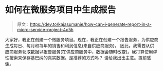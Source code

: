 # 如何在微服务项目中生成报告

> 原文：<https://dev.to/kajasumanie/how-can-i-generate-report-in-a-micro-service-project-4o5h>

大家好，我正在创建一个微服务项目。现在，我正在创建一个报告服务，为供应商生成每日、每月和每年的销售和利润信息(来自供应商服务)。
因此，我需要从供应商服务获取数据以报告服务(在供应商服务中，数据会随时改变)。我打算使用弹性搜索来保存基巴纳的真实数据。是推荐的方式吗？
请给我出出主意。提前感谢。